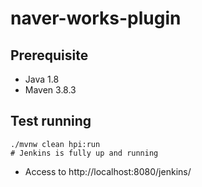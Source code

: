 # naver-works-plugin

## Prerequisite

- Java 1.8
- Maven 3.8.3

## Test running

````shell
./mvnw clean hpi:run
# Jenkins is fully up and running
````

- Access to http://localhost:8080/jenkins/
